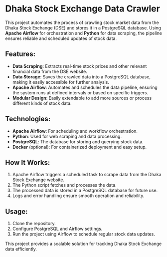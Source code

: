 # Dhaka Stock Exchange Data Crawler

This project automates the process of crawling stock market data from the Dhaka Stock Exchange (DSE) and stores it in a PostgreSQL database. Using **Apache Airflow** for orchestration and **Python** for data scraping, the pipeline ensures reliable and scheduled updates of stock data.

## Features:
- **Data Scraping**: Extracts real-time stock prices and other relevant financial data from the DSE website.
- **Data Storage**: Saves the crawled data into a PostgreSQL database, making it easily accessible for further analysis.
- **Apache Airflow**: Automates and schedules the data pipeline, ensuring the system runs at defined intervals or based on specific triggers.
- **Modular Design**: Easily extendable to add more sources or process different kinds of stock data.

## Technologies:
- **Apache Airflow**: For scheduling and workflow orchestration.
- **Python**: Used for web scraping and data processing.
- **PostgreSQL**: The database for storing and querying stock data.
- **Docker** (optional): For containerized deployment and easy setup.

## How It Works:
1. Apache Airflow triggers a scheduled task to scrape data from the Dhaka Stock Exchange website.
2. The Python script fetches and processes the data.
3. The processed data is stored in a PostgreSQL database for future use.
4. Logs and error handling ensure smooth operation and reliability.

## Usage:
1. Clone the repository.
2. Configure PostgreSQL and Airflow settings.
3. Run the project using Airflow to schedule regular stock data updates.

This project provides a scalable solution for tracking Dhaka Stock Exchange data efficiently.
